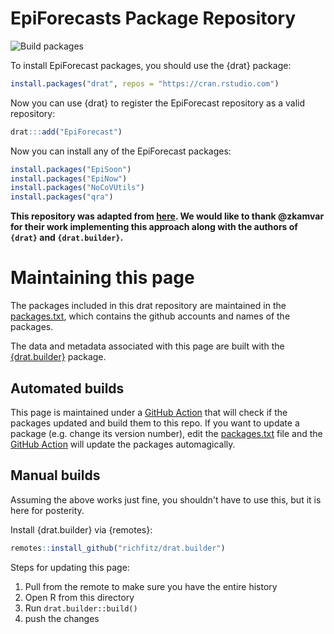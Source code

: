 # EpiForecasts Package Repository


![Build packages](https://github.com/epiforecasts/drat/workflows/Build%20packages/badge.svg)


To install EpiForecast packages, you should use the {drat} package:

```r
install.packages("drat", repos = "https://cran.rstudio.com")
```

Now you can use {drat} to register the EpiForecast repository as a valid repository:

```r
drat:::add("EpiForecast")
```

Now you can install any of the EpiForecast packages:

```r
install.packages("EpiSoon")
install.packages("EpiNow")
install.packages("NoCoVUtils")
install.packages("qra")
```

**This repository was adapted from [here](https://github.com/R4EPI/drat). We would like to thank @zkamvar for their work implementing this approach along with the authors of `{drat}` and `{drat.builder}`.**

# Maintaining this page

The packages included in this drat repository are maintained in the
[packages.txt], which contains the github accounts and names of
the packages.

The data and metadata associated with this page are built with the
[{drat.builder}](https://github.com/richfitz/drat.builder) package. 

## Automated builds

This page is maintained under a [GitHub Action] that will check if the packages
updated and build them to this repo. If you want to update a package (e.g.
change its version number), edit the [packages.txt] file and the [GitHub
Action] will update the packages automagically. 

## Manual builds

Assuming the above works just fine, you shouldn't have to use this, but it is
here for posterity.

Install {drat.builder} via {remotes}:

```r
remotes::install_github("richfitz/drat.builder")
```

Steps for updating this page:

1. Pull from the remote to make sure you have the entire history
2. Open R from this directory
3. Run `drat.builder::build()`
4. push the changes

[packages.txt]: ./packages.txt
[GitHub Action]: https://github.com/epiforecasts/drat/actions?query=workflow%3A%22Build+packages%22
